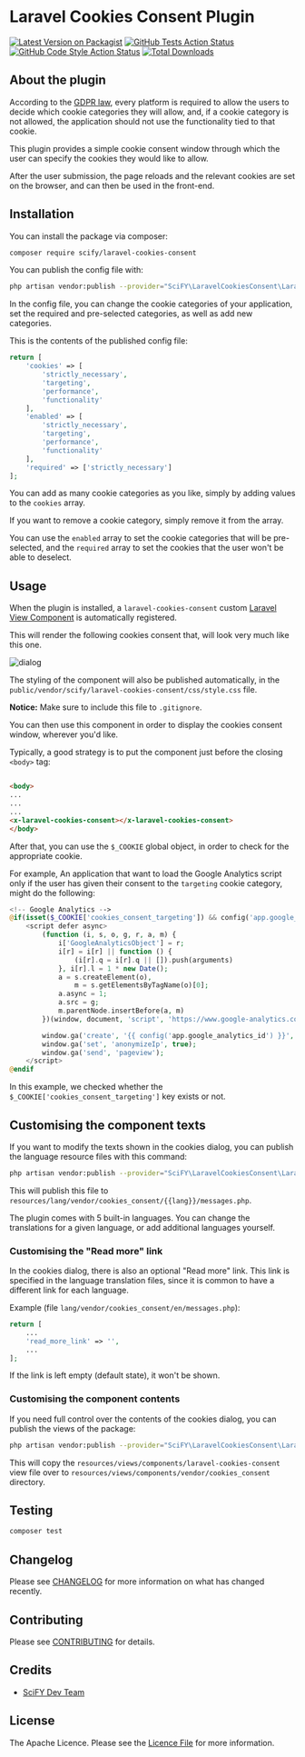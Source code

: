 # Laravel Cookies Consent Plugin

[![Latest Version on Packagist](https://img.shields.io/packagist/v/scify/laravel-cookies-consent.svg?style=flat-square)](https://packagist.org/packages/scify/laravel-cookies-consent)
[![GitHub Tests Action Status](https://img.shields.io/github/workflow/status/scify/laravel-cookies-consent/run-tests?label=tests)](https://github.com/scify/laravel-cookies-consent/actions?query=workflow%3Arun-tests+branch%3Amain)
[![GitHub Code Style Action Status](https://img.shields.io/github/workflow/status/scify/laravel-cookies-consent/Fix%20PHP%20code%20style%20issues?label=code%20style)](https://github.com/scify/laravel-cookies-consent/actions?query=workflow%3A"Fix+PHP+code+style+issues"+branch%3Amain)
[![Total Downloads](https://img.shields.io/packagist/dt/scify/laravel-cookies-consent.svg?style=flat-square)](https://packagist.org/packages/scify/laravel-cookies-consent)

## About the plugin

According to the [GDPR law](https://gdpr-info.eu/), every platform is required to allow the users to decide which cookie
categories they will allow,
and, if a cookie category is not allowed, the application should not use the functionality tied to that cookie.

This plugin provides a simple cookie consent window through which the user can specify the cookies they would like to
allow.

After the user submission, the page reloads and the relevant cookies are set on the browser, and can then be used in the front-end.

## Installation

You can install the package via composer:

```bash
composer require scify/laravel-cookies-consent
```

You can publish the config file with:

```bash
php artisan vendor:publish --provider="SciFY\LaravelCookiesConsent\LaravelCookiesConsentServiceProvider" --tag="cookies-consent-config"
```

In the config file, you can change the cookie categories of your application, set the required and pre-selected
categories, as well as add new categories.

This is the contents of the published config file:

```php
return [
    'cookies' => [
        'strictly_necessary', 
        'targeting', 
        'performance', 
        'functionality'
    ],
    'enabled' => [
        'strictly_necessary', 
        'targeting', 
        'performance', 
        'functionality'
    ],
    'required' => ['strictly_necessary']
];
```

You can add as many cookie categories as you like, simply by adding values to the `cookies` array.

If you want to remove a cookie category, simply remove it from the array.

You can use the `enabled` array to set the cookie categories that will be pre-selected,
and the `required` array to set the cookies that the user won't be able to deselect.

## Usage

When the plugin is installed, a `laravel-cookies-consent`
custom [Laravel View Component](https://laravel.com/docs/9.x/blade#components) is automatically registered.

This will render the following cookies consent that, will look very much like this one.

![dialog](https://github.com/scify/laravel-cookies-consent/blob/9c0ddafe15ad8118ab07979b72094799417f93db/images/dialog.png)

The styling of the component will also be published automatically, in
the `public/vendor/scify/laravel-cookies-consent/css/style.css` file.

**Notice:** Make sure to include this file to `.gitignore`.

You can then use this component in order to display the cookies consent window, wherever you'd like.

Typically, a good strategy is to put the component just before the closing `<body>` tag:

```html

<body>
...
...
...
<x-laravel-cookies-consent></x-laravel-cookies-consent>
</body>
```

After that, you can use the `$_COOKIE` global object, in order to check for the appropriate cookie.

For example, An application that want to load the Google Analytics script only if the user has given their consent to
the `targeting` cookie category,
might do the following:

```php
<!-- Google Analytics -->
@if(isset($_COOKIE['cookies_consent_targeting']) && config('app.google_analytics_id'))
    <script defer async>
        (function (i, s, o, g, r, a, m) {
            i['GoogleAnalyticsObject'] = r;
            i[r] = i[r] || function () {
                (i[r].q = i[r].q || []).push(arguments)
            }, i[r].l = 1 * new Date();
            a = s.createElement(o),
                m = s.getElementsByTagName(o)[0];
            a.async = 1;
            a.src = g;
            m.parentNode.insertBefore(a, m)
        })(window, document, 'script', 'https://www.google-analytics.com/analytics.js', 'ga');

        window.ga('create', '{{ config('app.google_analytics_id') }}', 'auto');
        window.ga('set', 'anonymizeIp', true);
        window.ga('send', 'pageview');
    </script>
@endif
```

In this example, we checked whether the `$_COOKIE['cookies_consent_targeting']` key exists or not.


## Customising the component texts

If you want to modify the texts shown in the cookies dialog, you can publish the language resource files with this
command:

```bash
php artisan vendor:publish --provider="SciFY\LaravelCookiesConsent\LaravelCookiesConsentServiceProvider" --tag="cookies-consent-translations"
```

This will publish this file to `resources/lang/vendor/cookies_consent/{{lang}}/messages.php`.

The plugin comes with 5 built-in languages. You can change the translations for a given language, or add additional
languages yourself.

### Customising the "Read more" link

In the cookies dialog, there is also an optional "Read more" link. This link is specified in the language translation
files, since it is common to have a different link for each language.

Example (file `lang/vendor/cookies_consent/en/messages.php`):

```php
return [
    ...
    'read_more_link' => '',
    ...
];
```

If the link is left empty (default state), it won't be shown.

### Customising the component contents

If you need full control over the contents of the cookies dialog, you can publish the views of the package:

```bash
php artisan vendor:publish --provider="SciFY\LaravelCookiesConsent\LaravelCookiesConsentServiceProvider" --tag="cookies-consent-components"
```

This will copy the `resources/views/components/laravel-cookies-consent` view file over
to `resources/views/components/vendor/cookies_consent` directory.

## Testing

```bash
composer test
```

## Changelog

Please see [CHANGELOG](CHANGELOG.md) for more information on what has changed recently.

## Contributing

Please see [CONTRIBUTING](CONTRIBUTING.md) for details.

## Credits

- [SciFY Dev Team](https://github.com/scify)

## License

The Apache Licence. Please see the [Licence File](LICENCE.md) for more information.
